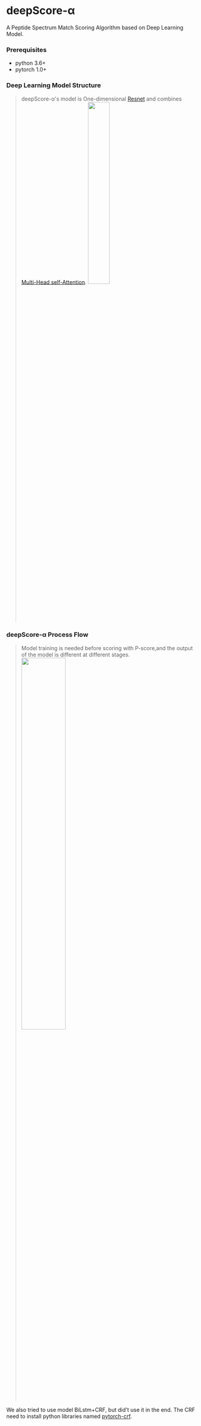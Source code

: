 # deepScore-α
A Peptide Spectrum Match Scoring Algorithm based on Deep Learning Model.
### Prerequisites
+ python 3.6+
+ pytorch 1.0+
### Deep Learning Model Structure
> deepScore-α's model is One-dimensional [Resnet](https://arxiv.org/abs/1512.03385) and combines [Multi-Head self-Attention](https://arxiv.org/abs/1706.03762).
<img src="img/model structure1.png" width="35%" high="35%"></img>
### deepScore-α Process Flow
> Model training is needed before scoring with P-score,and the output of the model is different at different stages.
><img src="img/process flow1.png" width="50%" high="50%"></img>

We also tried to use model BiLstm+CRF, but did't use it in the end.
The CRF need to install python libraries named [pytorch-crf](https://github.com/kmkurn/pytorch-crf).